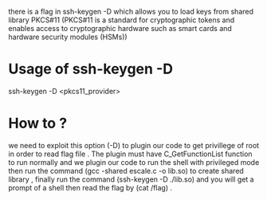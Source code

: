 there is a flag in ssh-keygen -D which allows you to load keys from shared library PKCS#11 (PKCS#11 is a standard for cryptographic tokens and enables access to cryptographic hardware such as smart cards and hardware security modules (HSMs))
# Usage of ssh-keygen -D
ssh-keygen -D <pkcs11_provider>
# How to ?
we need to exploit this option (-D) to plugin our code to get privillege of root in order to read flag file .
The plugin must have C_GetFunctionList function to run normally and we plugin our code to run the shell with privileged mode
then run the command (gcc -shared escale.c -o lib.so) to create shared library , finally run the command (ssh-keygen -D ./lib.so)
and you will get a prompt of a shell then read the flag by (cat /flag) .
